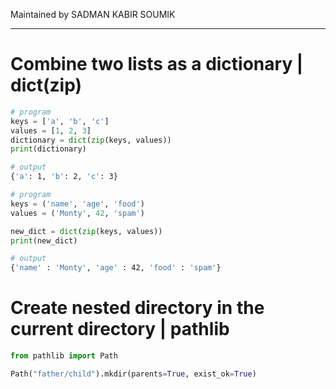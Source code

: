 Maintained by SADMAN KABIR SOUMIK

---

# Combine two lists as a dictionary | dict(zip)



```python
# program
keys = ['a', 'b', 'c']
values = [1, 2, 3]
dictionary = dict(zip(keys, values))
print(dictionary) 
```

```bash
# output
{'a': 1, 'b': 2, 'c': 3}
```

```python
# program 
keys = ('name', 'age', 'food')
values = ('Monty', 42, 'spam')

new_dict = dict(zip(keys, values))
print(new_dict)
```

```bash
# output
{'name' : 'Monty', 'age' : 42, 'food' : 'spam'}
```

# Create nested directory in the current directory | pathlib

```python
from pathlib import Path

Path("father/child").mkdir(parents=True, exist_ok=True)
```

